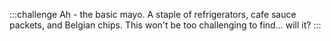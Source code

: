 :::challenge
Ah - the basic mayo. A staple of refrigerators, cafe sauce packets, and Belgian chips. This won't be too challenging to find... will it?
:::
